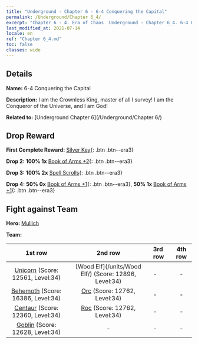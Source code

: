 ```yaml
---
title: "Underground - Chapter 6 - 6-4 Conquering the Capital"
permalink: /Underground/Chapter 6_4/
excerpt: "Chapter 6 - 4. Era of Chaos  Underground - Chapter 6_4. 6-4 Conquering the Capital"
last_modified_at: 2021-07-14
locale: en
ref: "Chapter 6_4.md"
toc: false
classes: wide
---
```


## Details

 **Name:** 6-4 Conquering the Capital

 **Description:** I am the Crownless King, master of all I survey! I am the Conqueror of the Universe, and I am God!

 **Related to:** [Underground Chapter 6](/Underground/Chapter 6/)

## Drop Reward

 **First Complete Reward:** [Silver Key](/Items/con_693/){: .btn .btn--era3}

 **Drop 2:** **100% 1x** [Book of Arms +2](/Items/mat_32/){: .btn .btn--era3}

 **Drop 3:** **100% 2x** [Spell Scrolls](/Items/con_694/){: .btn .btn--era3}

 **Drop 4:** **50% 0x** [Book of Arms +1](/Items/mat_25/){: .btn .btn--era3}, **50% 1x** [Book of Arms +1](/Items/mat_25/){: .btn .btn--era3}


## Fight against Team
 **Hero:** [Mullich](/heroes/Mullich/)

 **Team:**


  | 1st row | 2nd row | 3rd row | 4th row |
  |:----:|:----:|:----|:----:|
  | [Unicorn](/units/Unicorn/) (Score: 12561, Level:34)  | [Wood Elf](/units/Wood Elf/) (Score: 12896, Level:34)  | - | - |
  | [Behemoth](/units/Behemoth/) (Score: 16386, Level:34)  | [Orc](/units/Orc/) (Score: 12762, Level:34)  | - | - |
  | [Centaur](/units/Centaur/) (Score: 12360, Level:34)  | [Roc](/units/Roc/) (Score: 12762, Level:34)  | - | - |
  | [Goblin](/units/Goblin/) (Score: 12628, Level:34)  | - | - | - |


